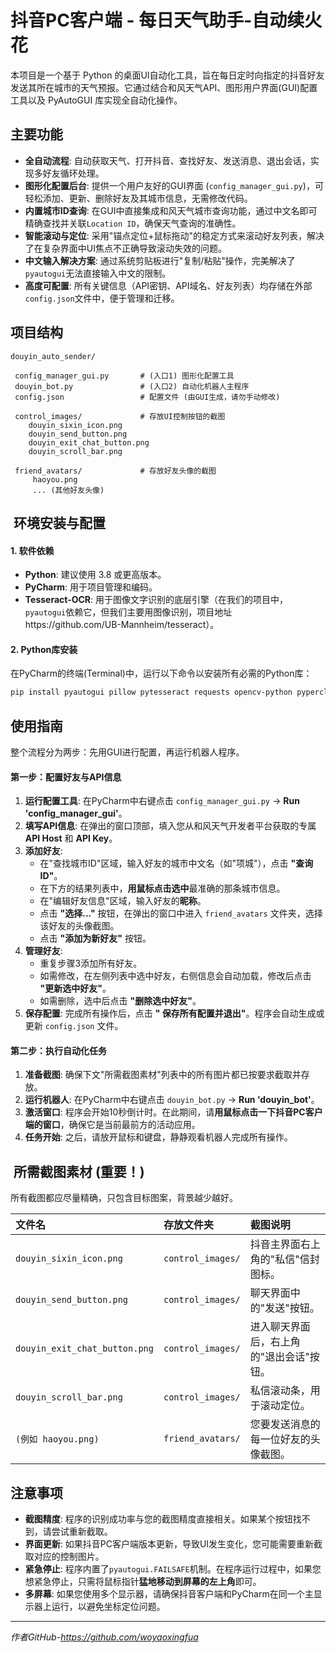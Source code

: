 # 抖音PC客户端 - 每日天气助手-自动续火花 

本项目是一个基于 Python 的桌面UI自动化工具，旨在每日定时向指定的抖音好友发送其所在城市的天气预报。它通过结合和风天气API、图形用户界面(GUI)配置工具以及 PyAutoGUI 库实现全自动化操作。

##  主要功能

  * **全自动流程**: 自动获取天气、打开抖音、查找好友、发送消息、退出会话，实现多好友循环处理。
  * **图形化配置后台**: 提供一个用户友好的GUI界面 (`config_manager_gui.py`)，可轻松添加、更新、删除好友及其城市信息，无需修改代码。
  * **内置城市ID查询**: 在GUI中直接集成和风天气城市查询功能，通过中文名即可精确查找并关联`Location ID`，确保天气查询的准确性。
  * **智能滚动与定位**: 采用"锚点定位+鼠标拖动"的稳定方式来滚动好友列表，解决了在复杂界面中UI焦点不正确导致滚动失效的问题。
  * **中文输入解决方案**: 通过系统剪贴板进行"复制/粘贴"操作，完美解决了`pyautogui`无法直接输入中文的限制。
  * **高度可配置**: 所有关键信息（API密钥、API域名、好友列表）均存储在外部`config.json`文件中，便于管理和迁移。

##  项目结构

```
douyin_auto_sender/

 config_manager_gui.py       # (入口1) 图形化配置工具
 douyin_bot.py               # (入口2) 自动化机器人主程序
 config.json                 # 配置文件 (由GUI生成，请勿手动修改)

 control_images/             # 存放UI控制按钮的截图
    douyin_sixin_icon.png
    douyin_send_button.png
    douyin_exit_chat_button.png
    douyin_scroll_bar.png

 friend_avatars/             # 存放好友头像的截图
     haoyou.png
     ... (其他好友头像)
```

## ️ 环境安装与配置

#### 1\. 软件依赖

  * **Python**: 建议使用 3.8 或更高版本。
  * **PyCharm**: 用于项目管理和编码。
  * **Tesseract-OCR**: 用于图像文字识别的底层引擎（在我们的项目中，`pyautogui`依赖它，但我们主要用图像识别，项目地址https://github.com/UB-Mannheim/tesseract）。

#### 2\. Python库安装

在PyCharm的终端(Terminal)中，运行以下命令以安装所有必需的Python库：

```bash
pip install pyautogui pillow pytesseract requests opencv-python pyperclip
```

##  使用指南

整个流程分为两步：先用GUI进行配置，再运行机器人程序。

#### **第一步：配置好友与API信息**

1.  **运行配置工具**: 在PyCharm中右键点击 `config_manager_gui.py` -> **Run 'config\_manager\_gui'**。
2.  **填写API信息**: 在弹出的窗口顶部，填入您从和风天气开发者平台获取的专属 **API Host** 和 **API Key**。
3.  **添加好友**:
      * 在"查找城市ID"区域，输入好友的城市中文名（如"项城"），点击 **"查询ID"**。
      * 在下方的结果列表中，**用鼠标点击选中**最准确的那条城市信息。
      * 在"编辑好友信息"区域，输入好友的**昵称**。
      * 点击 **"选择..."** 按钮，在弹出的窗口中进入 `friend_avatars` 文件夹，选择该好友的头像截图。
      * 点击 **"添加为新好友"** 按钮。
4.  **管理好友**:
      * 重复步骤3添加所有好友。
      * 如需修改，在左侧列表中选中好友，右侧信息会自动加载，修改后点击 **"更新选中好友"**。
      * 如需删除，选中后点击 **"删除选中好友"**。
5.  **保存配置**: 完成所有操作后，点击 **"️ 保存所有配置并退出"**。程序会自动生成或更新 `config.json` 文件。

#### **第二步：执行自动化任务**

1.  **准备截图**: 确保下文"所需截图素材"列表中的所有图片都已按要求截取并存放。
2.  **运行机器人**: 在PyCharm中右键点击 `douyin_bot.py` -> **Run 'douyin\_bot'**。
3.  **激活窗口**: 程序会开始10秒倒计时。在此期间，请**用鼠标点击一下抖音PC客户端的窗口**，确保它是当前最前方的活动应用。
4.  **任务开始**: 之后，请放开鼠标和键盘，静静观看机器人完成所有操作。

## ️ 所需截图素材 (重要！)

所有截图都应尽量精确，只包含目标图案，背景越少越好。

| 文件名                              | 存放文件夹          | 截图说明                  |
|:---------------------------------| :------------------ |:----------------------|
| `douyin_sixin_icon.png`          | `control_images/`   | 抖音主界面右上角的"私信"信封图标。    |
| `douyin_send_button.png`         | `control_images/`   | 聊天界面中的"发送"按钮。         |
| `douyin_exit_chat_button.png`    | `control_images/`   | 进入聊天界面后，右上角的"退出会话"按钮。 |
| `douyin_scroll_bar.png`          | `control_images/`   | 私信滚动条，用于滚动定位。         |
| `(例如 haoyou.png)`                | `friend_avatars/`   | 您要发送消息的每一位好友的头像截图。    |

##  注意事项

  * **截图精度**: 程序的识别成功率与您的截图精度直接相关。如果某个按钮找不到，请尝试重新截取。
  * **界面更新**: 如果抖音PC客户端版本更新，导致UI发生变化，您可能需要重新截取对应的控制图片。
  * **紧急停止**: 程序内置了`pyautogui.FAILSAFE`机制。在程序运行过程中，如果您想紧急停止，只需将鼠标指针**猛地移动到屏幕的左上角**即可。
  * **多屏幕**: 如果您使用多个显示器，请确保抖音客户端和PyCharm在同一个主显示器上运行，以避免坐标定位问题。

-----

*作者GitHub-https://github.com/woyaoxingfua*
